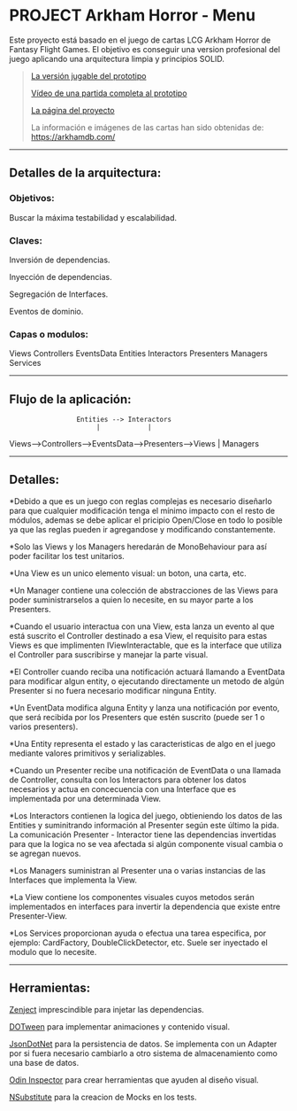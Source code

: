 # PROJECT Arkham Horror - Menu

Este proyecto está basado en el juego de cartas LCG Arkham Horror de Fantasy Flight Games.
El objetivo es conseguir una version profesional del juego aplicando una arquitectura limpia y principios SOLID.

> [La versión jugable del prototipo](https://github.com/Todorcevic/Project-ARKHAM-HORROR)
> 
> [Vídeo de una partida completa al prototipo](https://www.youtube.com/watch?v=pvBs5DNNExE)
>
> [La página del proyecto](https://www.rosalesnavas.com/arkham)
>
> La información e imágenes de las cartas han sido obtenidas de: https://arkhamdb.com/
> 
---

## Detalles de la arquitectura:

### Objetivos:

Buscar la máxima testabilidad y escalabilidad.

### Claves:

Inversión de dependencias.

Inyección de dependencias.

Segregación de Interfaces.

Eventos de dominio.

### Capas o modulos:
Views
Controllers
EventsData
Entities
Interactors
Presenters
Managers
Services

---
## Flujo de la aplicación:

					 Entities --> Interactors
						  |	   		   |
Views-->Controllers-->EventsData-->Presenters-->Views
									       |
									    Managers

---
## Detalles:

*Debido a que es un juego con reglas complejas es necesario diseñarlo para que cualquier modificación tenga el mínimo impacto con el resto de módulos,
ademas se debe aplicar el pricipio Open/Close en todo lo posible ya que las reglas pueden ir agregandose y modificando constantemente.

*Solo las Views y los Managers heredarán de MonoBehaviour para así poder facilitar los test unitarios.

*Una View es un unico elemento visual: un boton, una carta, etc.

*Un Manager contiene una colección de abstracciones de las Views para poder suministrarselos a quien lo necesite, en su mayor parte a los Presenters.

*Cuando el usuario interactua con una View, esta lanza un evento al que está suscrito el Controller destinado a esa View, el requisito para estas Views
es que implimenten IViewInteractable, que es la interface que utiliza el Controller para suscribirse y manejar la parte visual.

*El Controller cuando reciba una notificación actuará llamando a EventData para modificar algun entity, o ejecutando directamente un metodo de algún Presenter si no fuera necesario modificar ninguna Entity.

*Un EventData modifica alguna Entity y lanza una notificación por evento, que será recibida por los Presenters que estén suscrito (puede ser 1 o varios presenters).

*Una Entity representa el estado y las caracteristicas de algo en el juego mediante valores primitivos y serializables.

*Cuando un Presenter recibe una notificación de EventData o una llamada de Controller, consulta con los Interactors para obtener los datos necesarios y 
actua en concecuencia con una Interface que es implementada por una determinada View. 

*Los Interactors contienen la logica del juego, obtieniendo los datos de las Entities y suminitrando información al Presenter según este último la pida. La comunicación Presenter - Interactor tiene las dependencias invertidas para que la logica no se vea afectada si algún componente visual cambia o se agregan nuevos.

*Los Managers suministran al Presenter una o varias instancias de las Interfaces que implementa la View.

*La View contiene los componentes visuales cuyos metodos serán implementados en interfaces para invertir la dependencia que existe entre Presenter-View.

*Los Services proporcionan ayuda o efectua una tarea especifica, por ejemplo: CardFactory, DoubleClickDetector, etc. Suele ser inyectado el modulo que lo necesite.

---
## Herramientas:
[Zenject](https://github.com/modesttree/Zenject) imprescindible para injetar las dependencias.

[DOTween](http://dotween.demigiant.com/index.php) para implementar animaciones y contenido visual.

[JsonDotNet](https://www.newtonsoft.com/json) para la persistencia de datos. Se implementa con un Adapter por si fuera necesario cambiarlo a otro sistema de almacenamiento como una base de datos.

[Odin Inspector](https://odininspector.com/) para crear herramientas que ayuden al diseño visual.

[NSubstitute](https://nsubstitute.github.io/) para la creacion de Mocks en los tests.
